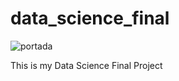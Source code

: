 # data_science_final

![portada](https://github.com/Faabrisgro/data_science_final/assets/117785876/672ba56b-7197-4ea7-b9ab-d4a6fc6a0add)

This is my Data Science Final Project
